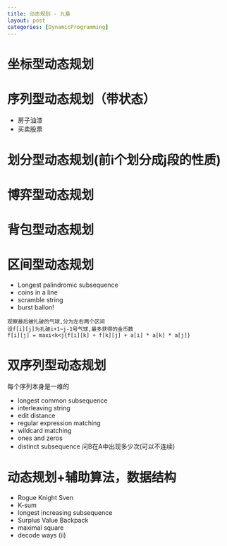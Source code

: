 ```yaml
---
title: 动态规划 - 九章
layout: post
categories: [DynamicProgramming]
---
```


# 坐标型动态规划

# 序列型动态规划（带状态）
- 房子油漆
- 买卖股票

# 划分型动态规划(前i个划分成j段的性质)

# 博弈型动态规划

# 背包型动态规划

# 区间型动态规划
- Longest palindromic subsequence
- coins in a line
- scramble string
- burst ballon!
```
观察最后被扎破的气球,分为左右两个区间
设f[i][j]为扎破i+1~j-1号气球,最多获得的金币数
f[i][j] = maxi<k<j{f[i][k] + f[k][j] + a[i] * a[k] * a[j]}
```

# 双序列型动态规划
每个序列本身是一维的
- longest common subsequence
- interleaving string
- edit distance
- regular expression matching
- wildcard matching
- ones and zeros
- distinct subsequence
问B在A中出现多少次(可以不连续)

# 动态规划+辅助算法，数据结构
- Rogue Knight Sven
- K-sum
- longest increasing subsequence
- Surplus Value Backpack
- maximal square
- decode ways (ii)